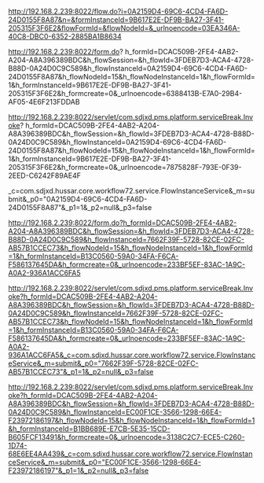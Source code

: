 http://192.168.2.239:8022/flow.do?i=0A2159D4-69C6-4CD4-FA6D-24D0155F8A87&n=&formInstanceId=9B617E2E-DF9B-BA27-3F41-205315F3F6E2&flowFormId=&flowNodeId=&_urlnoencode=03EA346A-40C8-DBC0-6352-2885BA1B8634


http://192.168.2.239:8022/form.do?
h_formId=DCAC509B-2FE4-4AB2-A204-A8A396389BDC&h_flowSession=&h_flowId=3FDEB7D3-ACA4-4728-B88D-0A24D0C9C589&h_flowInstanceId=0A2159D4-69C6-4CD4-FA6D-24D0155F8A87&h_flowNodeId=15&h_flowNodeInstanceId=1&h_flowFormId=1&h_formInstanceId=9B617E2E-DF9B-BA27-3F41-205315F3F6E2&h_formcreate=0&_urlnoencode=6388413B-E7A0-29B4-AF05-4E6F213FDDAB







http://192.168.2.239:8022/servlet/com.sdjxd.pms.platform.serviceBreak.Invoke?
h_formId=DCAC509B-2FE4-4AB2-A204-A8A396389BDC&h_flowSession=&h_flowId=3FDEB7D3-ACA4-4728-B88D-0A24D0C9C589&h_flowInstanceId=0A2159D4-69C6-4CD4-FA6D-24D0155F8A87&h_flowNodeId=15&h_flowNodeInstanceId=1&h_flowFormId=1&h_formInstanceId=9B617E2E-DF9B-BA27-3F41-205315F3F6E2&h_formcreate=0&_urlnoencode=7875828F-793E-0F39-2EED-C6242F89AE4F


_c=com.sdjxd.hussar.core.workflow72.service.FlowInstanceService&_m=submit&_p0="0A2159D4-69C6-4CD4-FA6D-24D0155F8A87"&_p1=1&_p2=null&_p3=false




http://192.168.2.239:8022/form.do?h_formId=DCAC509B-2FE4-4AB2-A204-A8A396389BDC&h_flowSession=&h_flowId=3FDEB7D3-ACA4-4728-B88D-0A24D0C9C589&h_flowInstanceId=7662F39F-5728-82CE-02FC-AB57B1CCEC73&h_flowNodeId=15&h_flowNodeInstanceId=1&h_flowFormId=1&h_formInstanceId=B13C0560-59A0-34FA-F6CA-F586137645DA&h_formcreate=0&_urlnoencode=233BF5EF-83AC-1A9C-A0A2-936A1ACC6FA5



http://192.168.2.239:8022/servlet/com.sdjxd.pms.platform.serviceBreak.Invoke?h_formId=DCAC509B-2FE4-4AB2-A204-A8A396389BDC&h_flowSession=&h_flowId=3FDEB7D3-ACA4-4728-B88D-0A24D0C9C589&h_flowInstanceId=7662F39F-5728-82CE-02FC-AB57B1CCEC73&h_flowNodeId=15&h_flowNodeInstanceId=1&h_flowFormId=1&h_formInstanceId=B13C0560-59A0-34FA-F6CA-F586137645DA&h_formcreate=0&_urlnoencode=233BF5EF-83AC-1A9C-A0A2-936A1ACC6FA5&_c=com.sdjxd.hussar.core.workflow72.service.FlowInstanceService&_m=submit&_p0="7662F39F-5728-82CE-02FC-AB57B1CCEC73"&_p1=1&_p2=null&_p3=false





http://192.168.2.239:8022/servlet/com.sdjxd.pms.platform.serviceBreak.Invoke?h_formId=DCAC509B-2FE4-4AB2-A204-A8A396389BDC&h_flowSession=&h_flowId=3FDEB7D3-ACA4-4728-B88D-0A24D0C9C589&h_flowInstanceId=EC00F1CE-3566-1298-66E4-F23972186197&h_flowNodeId=15&h_flowNodeInstanceId=1&h_flowFormId=1&h_formInstanceId=B1BB689E-E7CB-5E35-15CD-B605FCF13491&h_formcreate=0&_urlnoencode=3138C2C7-ECE5-C260-1D74-68E6EE4AA439&_c=com.sdjxd.hussar.core.workflow72.service.FlowInstanceService&_m=submit&_p0="EC00F1CE-3566-1298-66E4-F23972186197"&_p1=1&_p2=null&_p3=false




